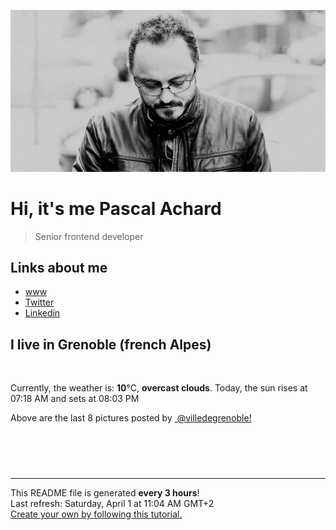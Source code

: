 ![Pascal Achard](./images/photo-pascal-achard.jpg)
# Hi, it's me Pascal Achard
> Senior frontend developer

## Links about me
- [www](https://www.pascal-achard.com)
- [Twitter](https://twitter.com/botmaster)
- [Linkedin](http://www.linkedin.com/in/pascal-achard)


## I live in Grenoble (french Alpes)
<img src="https://openweathermap.org/img/wn/04d@2x.png" alt="">

Currently, the weather is: **10**°C, **overcast clouds**.
Today, the sun rises at 07:18 AM and sets at 08:03 PM

Above are the last 8 pictures posted by <a href="https://www.instagram.com/villedegrenoble/" target="_blank"><img alt="" src="https://upload.wikimedia.org/wikipedia/commons/thumb/e/e7/Instagram_logo_2016.svg/1024px-Instagram_logo_2016.svg.png" width="20"/> @villedegrenoble!</a>

<p style="display: flex; flex-wrap: wrap; gap: 20px;">
        <img src="https://cdn1.picuki.com/hosted-by-instagram/q/0exhNuNYnjBcaS3SYdxKjf8K2fRyWg9SZ60STLepjSVmIR1vLHOapZA0mpCj4yRwKwVlASuRYzxj7I8vUFVYDD14Pk3fSLCNTTxU5qSZUunN1z1l8Z9klL42KnQdYXas%7C%7C8ouVwmYdSgIGaYDG7uo%7C%7CesJ%7C%7CPnucjcFrjOMNbRKmDdttdCwFahlza4lsfe4kx2xu5xncG114WNxahlw5OLUqQUCSKnjMcF6saR5UvoAjcZWpr2gmCG2GGM5b295BTGS9IjOkqg8iyDXdzQspjD3Fe8EIU8hjl246j84q7sIpoq4O5k9+MZ1kO3tflRBWmhm+jVFtaWbkijvSUGI%7C%7CgVRwGKOlf7kNPEu+8WgGtKbd83u%7C%7CSXxYrvTB+JlUm1fTdf9XWjfOu2sUJ5+k40eCcF08U6l5wnoLZzA7hQ3CzAX1WDZVMchG6jb+6GnzWTZhmDe81I5w80=.jpeg" alt="" width="200"/>
        <img src="https://cdn1.picuki.com/hosted-by-instagram/q/0exhNuNYnjBcaS3SYdxKjf8K2fRyWg9SZ60STLepjSVmIR1vLHOapZA0mpCl6yRxIwVgFDeSYzxj444pV1xVCT17PkHZT7SPSTlW56icVeehvDdg8Jdpl7g0KXAYbXam88csVGKpNWwSDv5PHL%7C%7Clo7gX5vrtaCgEpjuSKrVCkGZTjse3TO9%7C%7C2pYf5%7C%7CHSv1izv9QpcmkazXgpdAd4+pvlpDk1VOCtIc17q7VySKNBhsAEuKK81Sa8H2QkaHp%7C%7CECKet8XCkONFui3rSzY57zz2F%7C%7Cp9EEIdvlqztEsgnYUj3N2aHoN93t8Ajpj6TTYlGWlvqklPu7GMsSbGSUGI%7C%7CmIUwGPRn+T8J7gprsigdcy8U%7C%7Cnm+wfIY5P0Q5BkCnkCI+jeY3HuIdPvU8QPjtIcTOF+hU226Uu+Vab%7C%7C9DZ2QjpP3mLfXrFTFKnNgpCq8UjDiznT8FRukp+6.jpeg" alt="" width="200"/>
        <img src="https://cdn1.picuki.com/hosted-by-instagram/q/0exhNuNYnjBcaS3SYdxKjf8K2fRyWg9SZ60STLepjSVmIR1vLHOapZA0mpCl6yRxIwVgFDeSYzxj7IosVVxZCj17OkzbTbOPTjZX76iZXO7N1zJg9p9mnL43LHAXYX6u9cIrUQmYdSgIGaYDG7uo+qhT5aGuO1lQpTb9d7JGmC4E5ZObS6olhMF4pJ2Jg3Tt%7C%7C9kiJzJE5m4vMAQkpdyJ52hEX%7C%7CD+O8BnsaBwVLYBxMQK5qnRlSaHEmw+Jj8uQnagtIj+kOYA2ADmURF16WrqCo8eDnRGinqVsT93t4gj1aSJEbxL3PUZkIH2bSAEXG428Fk71pu1ynOdV0Gv%7C%7CGcG6HHQxeWlfPwPkqPSF9G0BYnu%7C%7CCzPPaTVE49%7C%7Cf0xYBtXVYFqOJNOlFd8fmY4SSqwc9njjpVf7S7734wB4AGga0GGJX5M=.jpeg" alt="" width="200"/>
        <img src="https://cdn1.picuki.com/hosted-by-instagram/q/0exhNuNYnjBcaS3SYdxKjf8K2fRyWg9SZ60STLepjSVmIR1vLHOapZA0mpCl6yRxIwVgFDeSYzxj44ksUlVQDT17PkbcS7aIRD9U6a6bUumkvDxm9ZNhlrsxKnUaYH+u8McuUm+pNWwSDv5PHL%7C%7Clo7gX5vrtaSgEpjuSKrVCkGZTjse3TO9%7C%7C2pYf5%7C%7CHSv1izv9QpcmkazXgpdAd4+pvlpDk1VOCtIc17q7VySKNBhsAEuKK81Sa8H2QkaHp%7C%7CECKet8XCkONFui3rSzY57zz2Fvl9EEIdvlqztEs5kd8U3bC2G6R6zt8A6ZSFHF8mGWlvqklPu7GMsSbGSUGI%7C%7CmIUwGPRn+T8J7gprsigdcy8U%7C%7Cro7jjQO+bMPpdiVUULUvHZalbPD+K8Ev5Xsr5HD9Zp6Fe4wiqwXrHm9Ap2QjpP3mLfXrBSG6rIgpCq8UjDiznT8FRukp+6.jpeg" alt="" width="200"/>
        <img src="https://cdn1.picuki.com/hosted-by-instagram/q/0exhNuNYnjBcaS3SYdxKjf8K2fRyWg9SZ60STLepjSVmIR1vLHOapZA0mpCl6yRxIwVgFDeSYzxj444qV1VWCT1%7C%7COUDWT7GNTzlR76qeUOfN1TJk%7C%7CJ9pkrc0LHUcbHGq98YtUQmYdSgIGaYDG7uo%7C%7CesJ+fjrcjcFrjOMNbRKmDdttdCwFahlza4lsfe4kx2xu5xncG114WNxahlw5OLUqQUCSKnjMcF6saR5UvoAjcZWpr2gmCG2GGM5b295BTGS9IjOkqg8iyDXdzQspjD3H+8EIU8hjl246gQQtrYGgKqJPL41+MZ1npjgQWBBWmhm+jVFtaWbkijsSUGI%7C%7CgVRwGKOlf7kNPEu+8WgGtKbd9q8%7C%7ChPiPuDKOat9fEMjGsvnRnPtL9zjEPl0xJwWBaB09Q3izyiaUIfk5CI3CzAX1WDZLbQoYK%7C%7Cb+6GnzWTZhmDe81I5w80=.jpeg" alt="" width="200"/>
        <img src="https://cdn1.picuki.com/hosted-by-instagram/q/0exhNuNYnjBcaS3SYdxKjf8K2fRyWg9SZ60STLepjSVmIR1vLHOapZA0mpCl6yRxIwVgFDeSYzxj4oIqVVVSDj19PEzfTLCBTjhS5q+QVebN1DZh9pNllLY2KnIWYXap9ssuXQmYdSgIGaYDG7uo%7C%7Ceof+OXucjEHpi2VNrQT9zJBpY6uSKVKz8B13bHR1Bv9vdBhYgJE8VQpMBQ7odLUvj8ESLn8Nc8n6PM5RbMCg8kW%7C%7C+7piSS1X24ldihBGTOguYrVwr9S1GXXejYH9GmkGvs+HnpPj0GRjyUQk7R2rKylI7or3Po17IH8aVchWmdKhjVPsdK+lCGQPy38mUxanjCD%7C%7CZK3VvAKg8HaDPCvbOL49BSQOuWLWa5iSHxdDOzkbA7%7C%7CCNulNt5wlI9tF8IWhX%7C%7Cz%7C%7CwPgIuSm%7C%7CzIlJWwMvDqIM4F5R6DNl%7C%7CqmoXY=.jpeg" alt="" width="200"/>
        <img src="https://cdn1.picuki.com/hosted-by-instagram/q/0exhNuNYnjBcaS3SYdxKjf8K2fRyWg9SZ60STLepjSVmIR1vLHOapZA0mpCj4yRwKwVlASuRYzxj444rVlRTAj18P0HWQbaPSD5T56qcU+nN1jNm85FmkrozLXEdY3Co8cctVgmYdSgIGaYDG7uo%7C%7CesJ%7C%7CPnucjcFrjOMNbRKmDdttdCwFahlza4lsfe4kx2xu5xncG114WNxahlw5OLUqQUCSKnjMcF6saR5UvoAjcZWpr2gmCG2GGM5b295BTGS9IjOkqg8iyDXdzQspjD3F+8EIU8hjl246jE%7C%7CgpV73bOvF75I+MZ1kpnHeFlBWmhm+jVFtaWbkijvSUGI%7C%7CgVRwGKOlf7kNPEu+8WgGtKbcf3OxnHkPLLKLZFpWSk+KN3FXFD%7C%7CcdezN+Bvkol+GuEd506i9lSxS5LziiI3CzAX1WDZVLZTFarb+6GnzWTZhmDe81I5w80=.jpeg" alt="" width="200"/>
        <img src="https://cdn1.picuki.com/hosted-by-instagram/q/0exhNuNYnjBcaS3SYdxKjf8K2fRyWg9SZ60STLepjSVmIR1vLHOapZA0mpCl6yRxIwVgFDeSYzxj444uUFxWAj18OkfcSrCITzdd56yYVOnN1Ddi9ZdikLsxKnMaZ3Gp%7C%7C8cqUAmYdSgIGaYDG7uo%7C%7CesJ+fjrcjcFrjOMNbRKmDdttdCwFahlza4lsfe4kx2xu5xncG114WNxahlw5OLUqQUCSKnjMcF6saR5UvoAjcZWpr2gmCG2GGM5b295BTGS9IjOkqg8iyDXdzQspjD3Ee8EIU8hjl246kY+nKEimMizY9w1+MZ1pLHhW1BBWmhm+jVFtaWbkijsSUGI%7C%7CgVRwGKOlf7kNPEu+8WgGtKbce%7C%7C8xjXCQIvPArRbZUg3Wc34Yk7fGv2CNOJgsd18G9VY+FuX6Au3Ro%7C%7C3+wQ3CzAX1WDZL8JWEq%7C%7Cb+6GnzWTZhmDe81I5w80=.jpeg" alt="" width="200"/>
</p>

------------
<p>This README file is generated <b>every 3 hours</b>!
    <br />Last refresh: Saturday, April 1 at 11:04 AM GMT+2
    <br /><a href="https://medium.com/@th.guibert/how-to-create-a-self-updating-readme-md-for-your-github-profile-f8b05744ca91">Create your own by following this tutorial.</a>
</p>
<p><a href="https://github.com/botmaster/botmaster/actions/workflows/main.yaml"><img alt="" src="https://github.com/botmaster/botmaster/actions/workflows/main.yaml/badge.svg" /></a></p>

